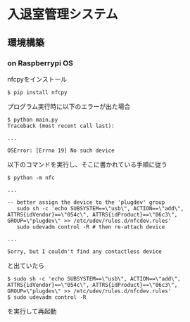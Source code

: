 # 入退室管理システム

## 環境構築
### on Raspberrypi OS
nfcpyをインストール

```shell
$ pip install nfcpy
```

プログラム実行時に以下のエラーが出た場合

```shell
$ python main.py
Traceback (most recent call last):

...

OSError: [Errno 19] No such device
```

以下のコマンドを実行し、そこに書かれている手順に従う

```shell
$ python -m nfc

...

-- better assign the device to the 'plugdev' group
   sudo sh -c 'echo SUBSYSTEM==\"usb\", ACTION==\"add\", ATTRS{idVendor}==\"054c\", ATTRS{idProduct}==\"06c3\", GROUP=\"plugdev\" >> /etc/udev/rules.d/nfcdev.rules'
   sudo udevadm control -R # then re-attach device

...

Sorry, but I couldn't find any contactless device
```

と出ていたら

```shell
$ sudo sh -c 'echo SUBSYSTEM==\"usb\", ACTION==\"add\", ATTRS{idVendor}==\"054c\", ATTRS{idProduct}==\"06c3\", GROUP=\"plugdev\" >> /etc/udev/rules.d/nfcdev.rules'
$ sudo udevadm control -R
```

を実行して再起動

